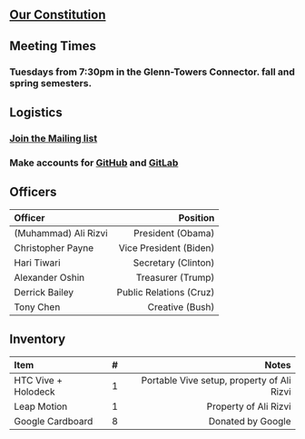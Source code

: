 ## [Our Constitution](media/constitution.pdf)

## Meeting Times

### Tuesdays from 7:30pm in the Glenn-Towers Connector.  fall and spring semesters.

## Logistics

### [Join the Mailing list](https://lists.gatech.edu/sympa/info/vr)

### Make accounts for [GitHub](https://www.github.com/gtvr) and [GitLab](https://gitlab.com/groups/GTVR)

## Officers

Officer | Position
:-|-:
(Muhammad) Ali Rizvi | President (Obama)
Christopher Payne | Vice President (Biden)
Hari Tiwari | Secretary (Clinton)
Alexander Oshin | Treasurer (Trump)
Derrick Bailey | Public Relations (Cruz)
Tony Chen | Creative (Bush)

## Inventory

Item | # | Notes
:-|:-:|-:
HTC Vive + Holodeck | 1 | Portable Vive setup, property of Ali Rizvi
Leap Motion | 1 | Property of Ali Rizvi
Google Cardboard | 8 | Donated by Google
